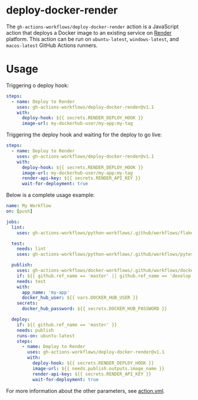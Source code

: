 # deploy-docker-render

The `gh-actions-workflows/deploy-docker-render` action is a JavaScript action that deploys a Docker image to an existing service on [Render](https://render.com) platform. This action can be run on `ubuntu-latest`, `windows-latest`, and `macos-latest` GitHub Actions runners.

# Usage

Triggering o deploy hook:
```yaml
steps:
  - name: Deploy to Render
    uses: gh-actions-workflows/deploy-docker-render@v1.1
    with:
      deploy-hook: ${{ secrets.RENDER_DEPLOY_HOOK }}
      image-url: my-dockerhub-user/my-app:my-tag
```

Triggering the deploy hook and waiting for the deploy to go live:
```yaml
steps:
  - name: Deploy to Render
    uses: gh-actions-workflows/deploy-docker-render@v1.1
    with:
      deploy-hook: ${{ secrets.RENDER_DEPLOY_HOOK }}
      image-url: my-dockerhub-user/my-app:my-tag
      render-api-key: ${{ secrets.RENDER_API_KEY }}
      wait-for-deployment: true
```

Below is a complete usage example:
```yaml
name: My Workflow
on: [push]

jobs:
  lint:
    uses: gh-actions-workflows/python-workflows/.github/workflows/flake8.yaml@master

  test:
    needs: lint
    uses: gh-actions-workflows/python-workflows/.github/workflows/pytest.yaml@master

  publish:
    uses: gh-actions-workflows/docker-workflows/.github/workflows/docker-publish.yaml@master
    if: ${{ github.ref_name == 'master' || github.ref_name == 'develop'}}
    needs: test
    with:
      app_name: 'my-app'
      docker_hub_user: ${{ vars.DOCKER_HUB_USER }}
    secrets:
      docker_hub_password: ${{ secrets.DOCKER_HUB_PASSWORD }}

  deploy:
    if: ${{ github.ref_name == 'master' }}
    needs: publish
    runs-on: ubuntu-latest
    steps:
      - name: Deploy to Render
        uses: gh-actions-workflows/deploy-docker-render@v1.1
        with:
          deploy-hook: ${{ secrets.RENDER_DEPLOY_HOOK }}
          image-url: ${{ needs.publish.outputs.image_name }}
          render-api-key: ${{ secrets.RENDER_API_KEY }}
          wait-for-deployment: true
```

For more information about the other parameters, see [action.yml](https://github.com/gh-actions-workflows/deploy-docker-render/blob/master/action.yml).
